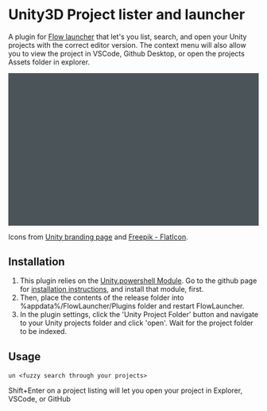 Unity3D Project lister and launcher
==================
A plugin for [Flow launcher](https://github.com/Flow-Launcher/Flow.Launcher) that let's you list, search, and open your Unity projects with the correct editor version. The context menu will also allow you to view the project in VSCode, Github Desktop, or open the projects Assets folder in explorer.

<img src="flowlauncher_unityhelper_preview.gif" alt="Preview gif of Unity Helper plugin" style="display: block; margin: 0 auto" />

Icons from [Unity branding page](https://brandguide.brandfolder.com/unity/downloadbrandassets)  and [Freepik - FlatIcon](https://www.flaticon.com/free-icons/coding).

## Installation
1. This plugin relies on the [Unity.powershell Module](https://github.com/microsoft/unitysetup.powershell). Go to the github page for [installation instructions](https://github.com/microsoft/unitysetup.powershell#installation), and install that module, first.
2. Then, place the contents of the release folder into %appdata%/FlowLauncher/Plugins folder and restart FlowLauncher.
3. In the plugin settings, click the 'Unity Project Folder' button and navigate to your Unity projects folder and click 'open'. Wait for the project folder to be indexed.

## Usage
    un <fuzzy search through your projects>
Shift+Enter on a project listing will let you open your project in Explorer, VSCode, or GitHub
